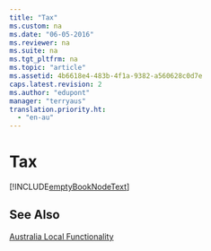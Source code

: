 ```yaml
---
title: "Tax"
ms.custom: na
ms.date: "06-05-2016"
ms.reviewer: na
ms.suite: na
ms.tgt_pltfrm: na
ms.topic: "article"
ms.assetid: 4b6618e4-483b-4f1a-9382-a560628c0d7e
caps.latest.revision: 2
ms.author: "edupont"
manager: "terryaus"
translation.priority.ht: 
  - "en-au"
---
```

# Tax
[!INCLUDE[emptyBookNodeText](../../Finance/includes/emptybooknodetext_md.md)]  
  
## See Also  
 [Australia Local Functionality](../../LocalFunctionalityForMicrosoftDynamicsNav2016/Australia/australia-local-functionality.md)